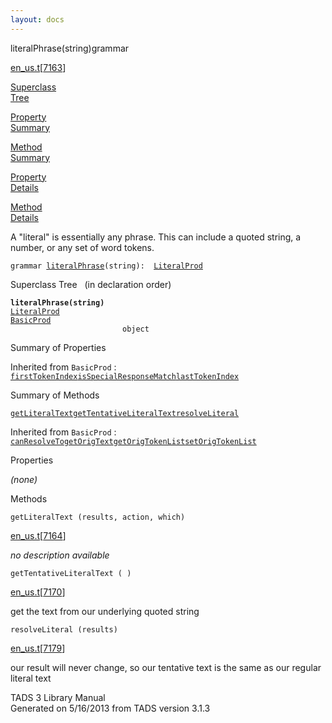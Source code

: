 ```yaml
---
layout: docs
---
```

<span class="title">literalPhrase(string)</span><span class="type">grammar</span>

[en_us.t](../file/en_us.t.html)\[[7163](../source/en_us.t.html#7163)\]

[Superclass  
Tree](#_SuperClassTree_)

[Property  
Summary](#_PropSummary_)

[Method  
Summary](#_MethodSummary_)

[Property  
Details](#_Properties_)

[Method  
Details](#_Methods_)



A "literal" is essentially any phrase. This can include a quoted string,
a number, or any set of word tokens.

`grammar `<span class="gramalt">[`literalPhrase`](../object/literalPhrase.html)`(string)`</span>` :   `[`LiteralProd`](../object/LiteralProd.html)



<span id="_SuperClassTree_"></span>



<span class="hdln">Superclass Tree</span>   (in declaration order)



**`literalPhrase(string)`**  
[`LiteralProd`](../object/LiteralProd.html)  
[`BasicProd`](../object/BasicProd.html)  
`                         object`  
<span id="_PropSummary_"></span>



<span class="hdln">Summary of Properties</span>  







Inherited from `BasicProd` :  
[`firstTokenIndex`](../object/BasicProd.html#firstTokenIndex)[`isSpecialResponseMatch`](../object/BasicProd.html#isSpecialResponseMatch)[`lastTokenIndex`](../object/BasicProd.html#lastTokenIndex)

<span id="_MethodSummary_"></span>



<span class="hdln">Summary of Methods</span>  



[`getLiteralText`](#getLiteralText)[`getTentativeLiteralText`](#getTentativeLiteralText)[`resolveLiteral`](#resolveLiteral)



Inherited from `BasicProd` :  
[`canResolveTo`](../object/BasicProd.html#canResolveTo)[`getOrigText`](../object/BasicProd.html#getOrigText)[`getOrigTokenList`](../object/BasicProd.html#getOrigTokenList)[`setOrigTokenList`](../object/BasicProd.html#setOrigTokenList)

<span id="_Properties_"></span>



<span class="hdln">Properties</span>  



*(none)* <span id="_Methods_"></span>



<span class="hdln">Methods</span>  



<span id="getLiteralText"></span>

`getLiteralText (results, action, which)`

[en_us.t](../file/en_us.t.html)\[[7164](../source/en_us.t.html#7164)\]



*no description available*



<span id="getTentativeLiteralText"></span>

`getTentativeLiteralText ( )`

[en_us.t](../file/en_us.t.html)\[[7170](../source/en_us.t.html#7170)\]



get the text from our underlying quoted string



<span id="resolveLiteral"></span>

`resolveLiteral (results)`

[en_us.t](../file/en_us.t.html)\[[7179](../source/en_us.t.html#7179)\]



our result will never change, so our tentative text is the same as our
regular literal text





TADS 3 Library Manual  
Generated on 5/16/2013 from TADS version 3.1.3


